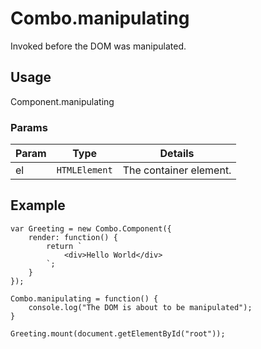 # Combo.manipulating

Invoked before the DOM was manipulated.

## Usage

Component.manipulating

### Params

| Param           | Type          | Details                       |
| --------------- | ------------- | ----------------------------- |
| el              | `HTMLElement` | The container element.        |


## Example

	var Greeting = new Combo.Component({
		render: function() {
			return `
				<div>Hello World</div>
			`;
		}
	});
	
	Combo.manipulating = function() {
		console.log("The DOM is about to be manipulated");
	}

	Greeting.mount(document.getElementById("root"));